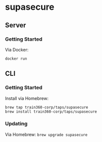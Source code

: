 # supasecure

## Server

### Getting Started

Via Docker:

```shell
docker run 
```

## CLI

### Getting Started

Install via Homebrew:

```shell
brew tap train360-corp/taps/supasecure
brew install train360-corp/taps/supasecure
```

### Updating

Via Homebrew: `brew upgrade supasecure`
